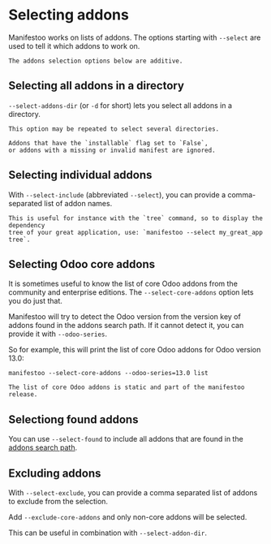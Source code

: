 # Selecting addons

Manifestoo works on lists of addons. The options starting with `--select` are
used to tell it which addons to work on.

```{tip}
The addons selection options below are additive.
```

## Selecting all addons in a directory

`--select-addons-dir` (or `-d` for short) lets you select all addons in a directory.

```{tip}
This option may be repeated to select several directories.
```

```{tip}
Addons that have the `installable` flag set to `False`,
or addons with a missing or invalid manifest are ignored.
```

## Selecting individual addons

With `--select-include` (abbreviated `--select`), you can provide a
comma-separated list of addon names.

```{tip}
This is useful for instance with the `tree` command, so to display the dependency
tree of your great application, use: `manifestoo --select my_great_app tree`.
```

## Selecting Odoo core addons

It is sometimes useful to know the list of core Odoo addons from the community
and enterprise editions. The `--select-core-addons` option lets you do just that.

Manifestoo will try to detect the Odoo version from the version key of addons
found in the addons search path. If it cannot detect it, you can provide it
with `--odoo-series`.

So for example, this will print the list of core Odoo addons for Odoo version 13.0:

```console
manifestoo --select-core-addons --odoo-series=13.0 list
```

```{note}
The list of core Odoo addons is static and part of the manifestoo release.
```

## Selectiong found addons

You can use `--select-found` to include all addons that are found in the
[addons search path](addons_path).

## Excluding addons

With `--select-exclude`, you can provide a comma separated list of addons to
exclude from the selection.

Add `--exclude-core-addons` and only non-core addons will be selected.

This can be useful in combination with `--select-addon-dir`.
